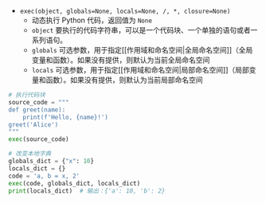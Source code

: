 - `exec(object, globals=None, locals=None, /, *, closure=None)`
	- 动态执行 Python 代码，返回值为 `None`
	- `object` 要执行的代码字符串，可以是一个代码块、一个单独的语句或者一系列语句。
	- `globals` 可选参数，用于指定[[作用域和命名空间|全局命名空间]]（全局变量和函数）。如果没有提供，则默认为当前全局命名空间
	- `locals` 可选参数，用于指定[[作用域和命名空间|局部命名空间]]（局部变量和函数）。如果没有提供，则默认为当前局部命名空间
```python
# 执行代码块
source_code = """
def greet(name):
    print(f'Hello, {name}!')
greet('Alice')
"""
exec(source_code)

# 改变本地字典
globals_dict = {"x": 10}
locals_dict = {}
code = 'a, b = x, 2'
exec(code, globals_dict, locals_dict)
print(locals_dict)  # 输出：{'a': 10, 'b': 2}

```

